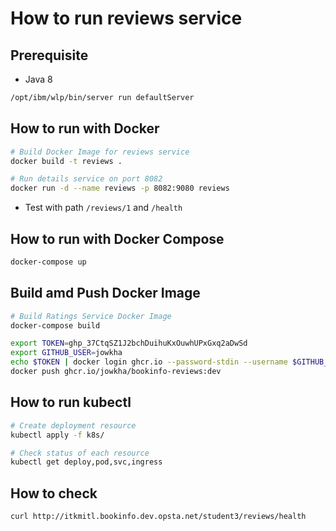 # How to run reviews service

## Prerequisite

* Java 8

```bash
/opt/ibm/wlp/bin/server run defaultServer
```

## How to run with Docker

```bash
# Build Docker Image for reviews service
docker build -t reviews .

# Run details service on port 8082
docker run -d --name reviews -p 8082:9080 reviews
```

* Test with path `/reviews/1` and `/health`

## How to run with Docker Compose

```bash
docker-compose up
```
## Build amd Push Docker Image
```bash
# Build Ratings Service Docker Image
docker-compose build

export TOKEN=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
export GITHUB_USER=jowkha
echo $TOKEN | docker login ghcr.io --password-stdin --username $GITHUB_USER
docker push ghcr.io/jowkha/bookinfo-reviews:dev
```

## How to run kubectl

```bash
# Create deployment resource
kubectl apply -f k8s/

# Check status of each resource
kubectl get deploy,pod,svc,ingress
```
## How to check 

```bash
curl http://itkmitl.bookinfo.dev.opsta.net/student3/reviews/health
```
